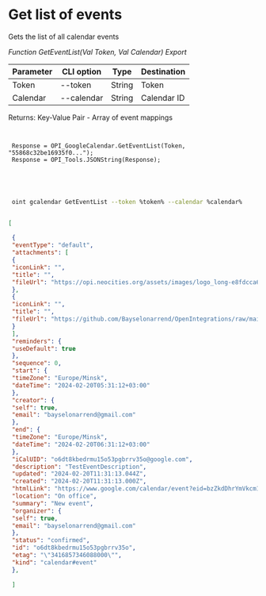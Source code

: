 ﻿---
sidebar_position: 2
---

# Get list of events
 Gets the list of all calendar events


*Function GetEventList(Val Token, Val Calendar) Export*

 | Parameter | CLI option | Type | Destination |
 |-|-|-|-|
 | Token | --token | String | Token |
 | Calendar | --calendar | String | Calendar ID |

 
 Returns: Key-Value Pair - Array of event mappings

```bsl title="Code example"
	
 
 Response = OPI_GoogleCalendar.GetEventList(Token, "55868c32be16935f0...");
 Response = OPI_Tools.JSONString(Response);
 

	
```

```sh title="CLI command example"
 
 oint gcalendar GetEventList --token %token% --calendar %calendar%


```


```json title="Result"

[
 
 {
 "eventType": "default",
 "attachments": [
 {
 "iconLink": "",
 "title": "",
 "fileUrl": "https://opi.neocities.org/assets/images/logo_long-e8fdcca6ff8b32e679ea49a1ccdd3eac.png"
 },
 {
 "iconLink": "",
 "title": "",
 "fileUrl": "https://github.com/Bayselonarrend/OpenIntegrations/raw/main/Media/logo.png?v1"
 }
 ],
 "reminders": {
 "useDefault": true
 },
 "sequence": 0,
 "start": {
 "timeZone": "Europe/Minsk",
 "dateTime": "2024-02-20T05:31:12+03:00"
 },
 "creator": {
 "self": true,
 "email": "bayselonarrend@gmail.com"
 },
 "end": {
 "timeZone": "Europe/Minsk",
 "dateTime": "2024-02-20T06:31:12+03:00"
 },
 "iCalUID": "o6dt8kbedrmu15o53pgbrrv35o@google.com",
 "description": "TestEventDescription",
 "updated": "2024-02-20T11:31:13.044Z",
 "created": "2024-02-20T11:31:13.000Z",
 "htmlLink": "https://www.google.com/calendar/event?eid=bzZkdDhrYmVkcm11MTVvNTNwZ2JycnYzNW8gYmF5c2Vsb25hcnJlbmRAbQ",
 "location": "On office",
 "summary": "New event",
 "organizer": {
 "self": true,
 "email": "bayselonarrend@gmail.com"
 },
 "status": "confirmed",
 "id": "o6dt8kbedrmu15o53pgbrrv35o",
 "etag": "\"3416857346088000\"",
 "kind": "calendar#event"
 },
 
 ]

```
